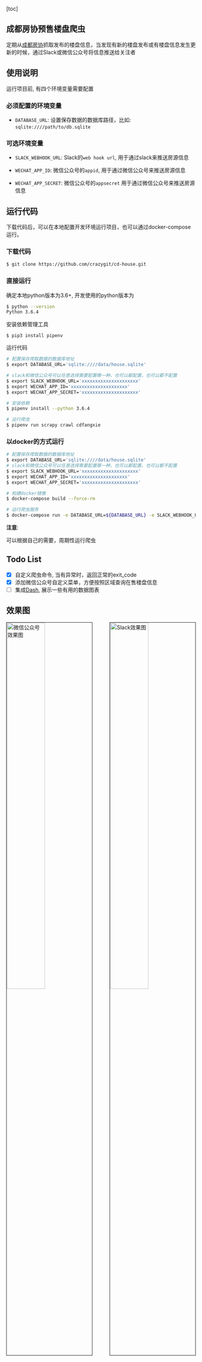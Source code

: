 [toc]

## 成都房协预售楼盘爬虫

定期从[成都房协](http://171.221.172.13:8888/lottery/accept/projectList)抓取发布的楼盘信息，当发现有新的楼盘发布或有楼盘信息发生更新的时候，通过Slack或微信公众号将信息推送给关注者

## 使用说明

运行项目前, 有四个环境变量需要配置

### 必须配置的环境变量

* `DATABASE_URL`: 设置保存数据的数据库路径，比如: `sqlite:////path/to/db.sqlite`

### 可选环境变量

* `SLACK_WEBHOOK_URL`: Slack的`web hook url`, 用于通过slack来推送房源信息

* `WECHAT_APP_ID`: 微信公众号的`appid`, 用于通过微信公众号来推送房源信息
* `WECHAT_APP_SECRET`: 微信公众号的`appsecret`
用于通过微信公众号来推送房源信息


## 运行代码

下载代码后，可以在本地配置开发环境运行项目，也可以通过docker-compose运行。

### 下载代码

```bash
$ git clone https://github.com/crazygit/cd-house.git
```

### 直接运行

确定本地python版本为3.6+, 开发使用的python版本为

```bash
$ python --version
Python 3.6.4
```

安装依赖管理工具

```
$ pip3 install pipenv
```

运行代码

```bash
# 配置保存爬取数据的数据库地址
$ export DATABASE_URL='sqlite:////data/house.sqlite'

# slack和微信公众号可以任意选择需要配置哪一种，也可以都配置，也可以都不配置
$ export SLACK_WEBHOOK_URL='xxxxxxxxxxxxxxxxxxxxx'
$ export WECHAT_APP_ID='xxxxxxxxxxxxxxxxxxxxx'
$ export WECHAT_APP_SECRET='xxxxxxxxxxxxxxxxxxxxx'

# 安装依赖
$ pipenv install --python 3.6.4

# 运行爬虫
$ pipenv run scrapy crawl cdfangxie
```

### 以docker的方式运行

```bash
# 配置保存爬取数据的数据库地址
$ export DATABASE_URL='sqlite:////data/house.sqlite'
# slack和微信公众号可以任意选择需要配置哪一种，也可以都配置，也可以都不配置
$ export SLACK_WEBHOOK_URL='xxxxxxxxxxxxxxxxxxxxx'
$ export WECHAT_APP_ID='xxxxxxxxxxxxxxxxxxxxx'
$ export WECHAT_APP_SECRET='xxxxxxxxxxxxxxxxxxxxx'

# 构建docker镜像
$ docker-compose build --force-rm

# 运行爬虫服务
$ docker-compose run -e DATABASE_URL=${DATABASE_URL} -e SLACK_WEBHOOK_URL=${SLACK_WEBHOOK_URL} -e WECHAT_APP_ID=${WECHAT_APP_ID} -e WECHAT_APP_SECRET=${WECHAT_APP_SECRET} crawler
```

**注意**:

可以根据自己的需要，周期性运行爬虫

## Todo List

* [x] 自定义爬虫命令, 当有异常时，返回正常的exit_code
* [x] 添加微信公众号自定义菜单，方便按照区域查询在售楼盘信息
* [ ] 集成[Dash](https://plot.ly/products/dash/), 展示一些有用的数据图表

## 效果图

<image src="screenshots/wechat-demo.jpeg" width="45%" height="50%" align="left" alt="微信公众号效果图" border="1px">
<image src="screenshots/slack-demo.jpeg" width="45%" height="50%" align="right" alt="Slack效果图" border="1px">

